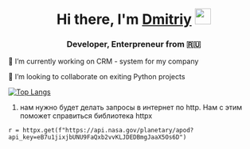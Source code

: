 <h1 align="center">Hi there, I'm <a href="https://nikonoff-n.github.io/Portfolio/" target="_blank">Dmitriy</a> 
<img src="https://github.com/blackcater/blackcater/raw/main/images/Hi.gif" height="32"/></h1>
<h3 align="center">Developer, Enterpreneur from 🇷🇺</h3>
<p>🌱 I’m currently working on CRM - system for my company</p>
<p>👯 I’m looking to collaborate on exiting Python projects</p>


<!---Для компактной версии-->
[![Top Langs](https://github-readme-stats.vercel.app/api/top-langs/?username=nikonoff-n&layout=compact)](https://github.com/nikonoff-n/github-readme-stats)
<!--
**Nikonoff-N/Nikonoff-N** is a ✨ _special_ ✨ repository because its `README.md` (this file) appears on your GitHub profile.

Here are some ideas to get you started:

- 🔭 I’m currently working on ...
- 🌱 I’m currently learning ...
- 👯 I’m looking to collaborate on ...
- 🤔 I’m looking for help with ...
- 💬 Ask me about ...
- 📫 How to reach me: ...
- 😄 Pronouns: ...
- ⚡ Fun fact: ...
-->


1. нам нужно будет делать запросы в интернет по http. Нам с этим поможет справиться библиотека httpx

```
r = httpx.get(f"https://api.nasa.gov/planetary/apod?api_key=eB7u1jixjbUNU9FaQxb2vvKLJDEDBmgJaaX5Os6D")
```
